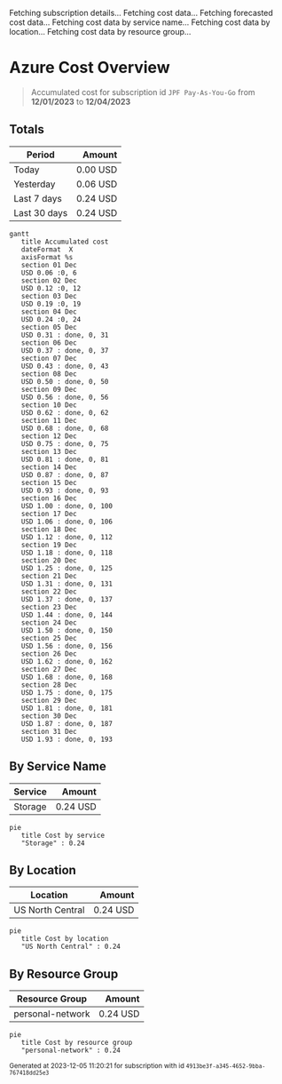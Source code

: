 Fetching subscription details...
Fetching cost data...
Fetching forecasted cost data...
Fetching cost data by service name...
Fetching cost data by location...
Fetching cost data by resource group...
# Azure Cost Overview

> Accumulated cost for subscription id `JPF Pay-As-You-Go` from **12/01/2023** to **12/04/2023**

## Totals

|Period|Amount|
|---|---:|
|Today|0.00 USD|
|Yesterday|0.06 USD|
|Last 7 days|0.24 USD|
|Last 30 days|0.24 USD|

```mermaid
gantt
   title Accumulated cost
   dateFormat  X
   axisFormat %s
   section 01 Dec
   USD 0.06 :0, 6
   section 02 Dec
   USD 0.12 :0, 12
   section 03 Dec
   USD 0.19 :0, 19
   section 04 Dec
   USD 0.24 :0, 24
   section 05 Dec
   USD 0.31 : done, 0, 31
   section 06 Dec
   USD 0.37 : done, 0, 37
   section 07 Dec
   USD 0.43 : done, 0, 43
   section 08 Dec
   USD 0.50 : done, 0, 50
   section 09 Dec
   USD 0.56 : done, 0, 56
   section 10 Dec
   USD 0.62 : done, 0, 62
   section 11 Dec
   USD 0.68 : done, 0, 68
   section 12 Dec
   USD 0.75 : done, 0, 75
   section 13 Dec
   USD 0.81 : done, 0, 81
   section 14 Dec
   USD 0.87 : done, 0, 87
   section 15 Dec
   USD 0.93 : done, 0, 93
   section 16 Dec
   USD 1.00 : done, 0, 100
   section 17 Dec
   USD 1.06 : done, 0, 106
   section 18 Dec
   USD 1.12 : done, 0, 112
   section 19 Dec
   USD 1.18 : done, 0, 118
   section 20 Dec
   USD 1.25 : done, 0, 125
   section 21 Dec
   USD 1.31 : done, 0, 131
   section 22 Dec
   USD 1.37 : done, 0, 137
   section 23 Dec
   USD 1.44 : done, 0, 144
   section 24 Dec
   USD 1.50 : done, 0, 150
   section 25 Dec
   USD 1.56 : done, 0, 156
   section 26 Dec
   USD 1.62 : done, 0, 162
   section 27 Dec
   USD 1.68 : done, 0, 168
   section 28 Dec
   USD 1.75 : done, 0, 175
   section 29 Dec
   USD 1.81 : done, 0, 181
   section 30 Dec
   USD 1.87 : done, 0, 187
   section 31 Dec
   USD 1.93 : done, 0, 193
```

## By Service Name

|Service|Amount|
|---|---:|
|Storage|0.24 USD|

```mermaid
pie
   title Cost by service
   "Storage" : 0.24
```

## By Location

|Location|Amount|
|---|---:|
|US North Central|0.24 USD|

```mermaid
pie
   title Cost by location
   "US North Central" : 0.24
```

## By Resource Group

|Resource Group|Amount|
|---|---:|
|personal-network|0.24 USD|

```mermaid
pie
   title Cost by resource group
   "personal-network" : 0.24
```

<sup>Generated at 2023-12-05 11:20:21 for subscription with id `4913be3f-a345-4652-9bba-767418dd25e3`</sup>
